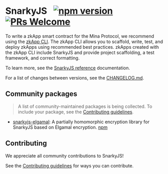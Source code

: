# SnarkyJS &nbsp; [![npm version](https://img.shields.io/npm/v/snarkyjs.svg?style=flat)](https://www.npmjs.com/package/snarkyjs) [![PRs Welcome](https://img.shields.io/badge/PRs-welcome-brightgreen.svg)](./CONTRIBUTING.md)

To write a zkApp smart contract for the Mina Protocol, we recommend using the [zkApp CLI](https://github.com/o1-labs/zkapp-cli). The zkApp CLI allows you to scaffold, write, test, and deploy zkApps using recommended best practices. zkApps created with the zkApp CLI include SnarkyJS and provide project scaffolding, a test framework, and correct formatting.

To learn more, see the [SnarkyJS reference](https://docs.minaprotocol.com/en/zkapps/snarkyjs-reference) documentation.

For a list of changes between versions, see the [CHANGELOG.md](https://github.com/o1-labs/snarkyjs/blob/main/CHANGELOG.md).

## Community packages

> A list of community-maintained packages is being collected. To include your package, see the [Contributing guidelines](./CONTRIBUTING.md#creating-high-quality-community-packages).

- [snarkyjs-elgamal](https://github.com/Trivo25/snarkyjs-elgamal): A partially homomorphic encryption library for SnarkyJS based on Elgamal encryption. [npm](https://www.npmjs.com/package/snarkyjs-elgamal)

## Contributing

We appreciate all community contributions to SnarkyJS! 

See the [Contributing guidelines](CONTRIBUTING.md) for ways you can contribute. 
